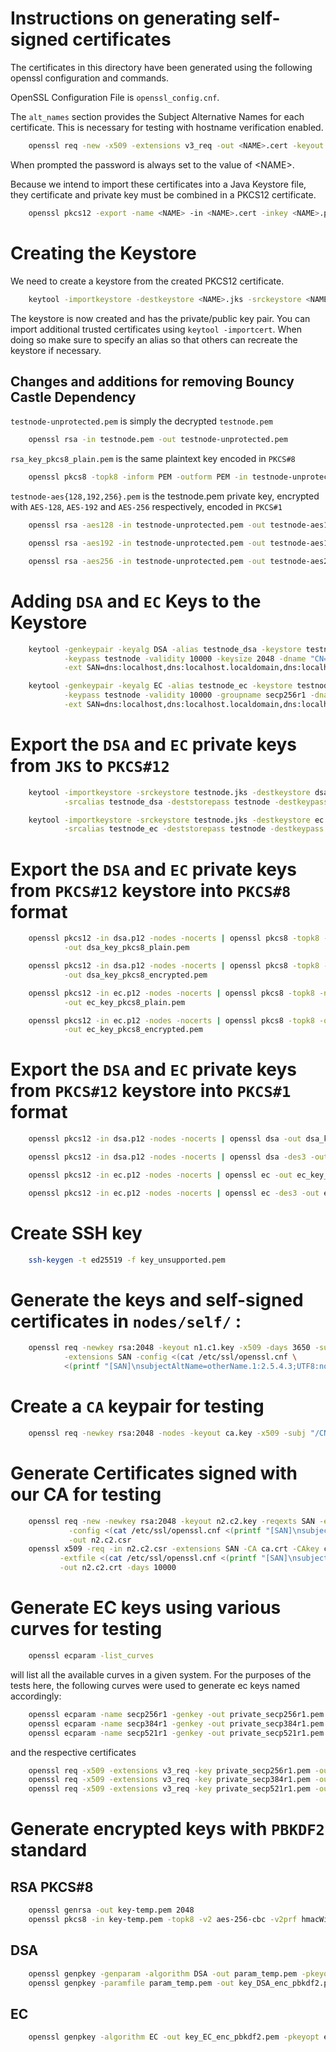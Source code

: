 # Instructions on generating self-signed certificates

The certificates in this directory have been generated using the
following openssl configuration and commands.

OpenSSL Configuration File is `openssl_config.cnf`.

The `alt_names` section provides the Subject Alternative Names for each
certificate. This is necessary for testing with hostname verification
enabled.

```bash
    openssl req -new -x509 -extensions v3_req -out <NAME>.cert -keyout <NAME>.pem -days 1460 -config openssl_config.cnf
```

When prompted the password is always set to the value of &lt;NAME&gt;.

Because we intend to import these certificates into a Java Keystore
file, they certificate and private key must be combined in a PKCS12
certificate.


```bash
    openssl pkcs12 -export -name <NAME> -in <NAME>.cert -inkey <NAME>.pem -out <NAME>.p12
```

# Creating the Keystore

We need to create a keystore from the created PKCS12 certificate.

```bash
    keytool -importkeystore -destkeystore <NAME>.jks -srckeystore <NAME>.p12 -srcstoretype pkcs12 -alias <NAME>
```

The keystore is now created and has the private/public key pair. You can
import additional trusted certificates using `keytool -importcert`. When
doing so make sure to specify an alias so that others can recreate the
keystore if necessary.

## Changes and additions for removing Bouncy Castle Dependency

`testnode-unprotected.pem` is simply the decrypted `testnode.pem`

```bash
    openssl rsa -in testnode.pem -out testnode-unprotected.pem
```

`rsa_key_pkcs8_plain.pem` is the same plaintext key encoded in `PKCS#8`

```bash
    openssl pkcs8 -topk8 -inform PEM -outform PEM -in testnode-unprotected.pem -out rsa_key_pkcs8_plain.pem -nocrypt
```

`testnode-aes{128,192,256}.pem` is the testnode.pem private key,
encrypted with `AES-128`, `AES-192` and `AES-256` respectively, encoded
in `PKCS#1`

```bash
    openssl rsa -aes128 -in testnode-unprotected.pem -out testnode-aes128.pem

    openssl rsa -aes192 -in testnode-unprotected.pem -out testnode-aes192.pem

    openssl rsa -aes256 -in testnode-unprotected.pem -out testnode-aes256.pem
```

# Adding `DSA` and `EC` Keys to the Keystore

```bash
    keytool -genkeypair -keyalg DSA -alias testnode_dsa -keystore testnode.jks -storepass testnode \
            -keypass testnode -validity 10000 -keysize 2048 -dname "CN=OpenSearch Test Node" \
            -ext SAN=dns:localhost,dns:localhost.localdomain,dns:localhost4,dns:localhost4.localdomain4,dns:localhost6,dns:localhost6.localdomain6,ip:127.0.0.1,ip:0:0:0:0:0:0:0:1

    keytool -genkeypair -keyalg EC -alias testnode_ec -keystore testnode.jks -storepass testnode \
            -keypass testnode -validity 10000 -groupname secp256r1 -dname "CN=OpenSearch Test Node" \
            -ext SAN=dns:localhost,dns:localhost.localdomain,dns:localhost4,dns:localhost4.localdomain4,dns:localhost6,dns:localhost6.localdomain6,ip:127.0.0.1,ip:0:0:0:0:0:0:0:1
```

# Export the `DSA` and `EC` private keys from `JKS` to `PKCS#12`

```bash
    keytool -importkeystore -srckeystore testnode.jks -destkeystore dsa.p12 -deststoretype PKCS12 \
            -srcalias testnode_dsa -deststorepass testnode -destkeypass testnode

    keytool -importkeystore -srckeystore testnode.jks -destkeystore ec.p12 -deststoretype PKCS12 \
            -srcalias testnode_ec -deststorepass testnode -destkeypass testnode
```

# Export the `DSA` and `EC` private keys from `PKCS#12` keystore into `PKCS#8` format

```bash
    openssl pkcs12 -in dsa.p12 -nodes -nocerts | openssl pkcs8 -topk8 -nocrypt -outform pem \
            -out dsa_key_pkcs8_plain.pem

    openssl pkcs12 -in dsa.p12 -nodes -nocerts | openssl pkcs8 -topk8 -outform pem \
            -out dsa_key_pkcs8_encrypted.pem

    openssl pkcs12 -in ec.p12 -nodes -nocerts | openssl pkcs8 -topk8 -nocrypt -outform pem \
            -out ec_key_pkcs8_plain.pem

    openssl pkcs12 -in ec.p12 -nodes -nocerts | openssl pkcs8 -topk8 -outform pem \
            -out ec_key_pkcs8_encrypted.pem
```

# Export the `DSA` and `EC` private keys from `PKCS#12` keystore into `PKCS#1` format

```bash
    openssl pkcs12 -in dsa.p12 -nodes -nocerts | openssl dsa -out dsa_key_openssl_plain.pem

    openssl pkcs12 -in dsa.p12 -nodes -nocerts | openssl dsa -des3 -out dsa_key_openssl_encrypted.pem

    openssl pkcs12 -in ec.p12 -nodes -nocerts | openssl ec -out ec_key_openssl_plain.pem

    openssl pkcs12 -in ec.p12 -nodes -nocerts | openssl ec -des3 -out ec_key_openssl_encrypted.pem
```

# Create SSH key
```bash
    ssh-keygen -t ed25519 -f key_unsupported.pem
```

# Generate the keys and self-signed certificates in `nodes/self/` :
```bash
    openssl req -newkey rsa:2048 -keyout n1.c1.key -x509 -days 3650 -subj "/CN=n1.c1" -reqexts SAN \
            -extensions SAN -config <(cat /etc/ssl/openssl.cnf \
            <(printf "[SAN]\nsubjectAltName=otherName.1:2.5.4.3;UTF8:node1.cluster1")) -out n1.c1.crt
```

# Create a `CA` keypair for testing
```bash
    openssl req -newkey rsa:2048 -nodes -keyout ca.key -x509 -subj "/CN=certAuth" -days 10000 -out ca.crt
```

# Generate Certificates signed with our CA for testing
```bash
    openssl req -new -newkey rsa:2048 -keyout n2.c2.key -reqexts SAN -extensions SAN \
             -config <(cat /etc/ssl/openssl.cnf <(printf "[SAN]\nsubjectAltName=otherName.1:2.5.4.3;UTF8:node2.cluster2"))\
             -out n2.c2.csr
    openssl x509 -req -in n2.c2.csr -extensions SAN -CA ca.crt -CAkey ca.key -CAcreateserial \
           -extfile <(cat /etc/ssl/openssl.cnf <(printf "[SAN]\nsubjectAltName=otherName.1:2.5.4.3;UTF8:node2.cluster2"))\
           -out n2.c2.crt -days 10000
```

# Generate EC keys using various curves for testing
```bash
    openssl ecparam -list_curves
```

will list all the available curves in a given system. For the purposes
of the tests here, the following curves were used to generate ec keys
named accordingly:
```bash
    openssl ecparam -name secp256r1 -genkey -out private_secp256r1.pem
    openssl ecparam -name secp384r1 -genkey -out private_secp384r1.pem
    openssl ecparam -name secp521r1 -genkey -out private_secp521r1.pem
```

and the respective certificates
```bash
    openssl req -x509 -extensions v3_req -key private_secp256r1.pem -out certificate_secp256r1.pem -days 1460 -config openssl_config.cnf
    openssl req -x509 -extensions v3_req -key private_secp384r1.pem -out certificate_secp384r1.pem -days 1460 -config openssl_config.cnf
    openssl req -x509 -extensions v3_req -key private_secp521r1.pem -out certificate_secp521r1.pem -days 1460 -config openssl_config.cnf
```

# Generate encrypted keys with `PBKDF2` standard

## RSA PKCS#8
```bash
    openssl genrsa -out key-temp.pem 2048
    openssl pkcs8 -in key-temp.pem -topk8 -v2 aes-256-cbc -v2prf hmacWithSHA512 -out key_PKCS8_enc_pbkdf2.pem
```

## DSA
```bash
    openssl genpkey -genparam -algorithm DSA -out param_temp.pem -pkeyopt pbits:2048 -pkeyopt qbits:224 -pkeyopt digest:SHA256 -pkeyopt gindex:1 -text
    openssl genpkey -paramfile param_temp.pem -out key_DSA_enc_pbkdf2.pem -aes256 -pass stdin
```

## EC
```bash
    openssl genpkey -algorithm EC -out key_EC_enc_pbkdf2.pem -pkeyopt ec_paramgen_curve:secp384r1 -pkeyopt ec_param_enc:named_curve -pass stdin
```
